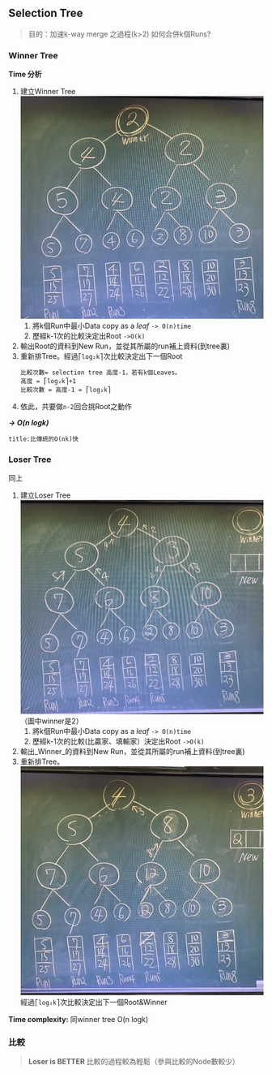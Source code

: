 ## Selection Tree

> 目的：加速k-way merge 之過程(k>2)
> 如何合併k個Runs?

### Winner Tree

**Time 分析**

1. 建立Winner Tree![300](../img/截圖%202022-10-24%20下午5.11.04.jpg)
   1. 將k個Run中最小Data copy as a _leaf_ `-> O(n)time`
   2. 歷經k-1次的比較決定出Root `->O(k)`
2. 輸出Root的資料到New Run，並從其所屬的run補上資料(到tree裏)
3. 重新排Tree。經過`⎡log₂k⎤`次比較決定出下一個Root
   ```txt
   比較次數= selection tree 高度-1，若有k個Leaves。
   高度 = ⎡log₂k⎤+1
   比較次數 = 高度-1 = ⎡log₂k⎤
   ```
4. 依此，共要做`n-2`回合挑Root之動作

_**-> O(n logk)**_

```ad-quote
title:比傳統的O(nk)快
```

### Loser Tree

同上

1. 建立Loser Tree![300](../img/截圖%202022-10-24%20下午5.31.22.jpg)（圖中winner是2）
   1. 將k個Run中最小Data copy as a _leaf_ `-> O(n)time`
   2. 歷經k-1次的比較(比贏家、填輸家）決定出Root `->O(k)`
2. 輸出_Winner_的資料到New Run，並從其所屬的run補上資料(到tree裏)
3. 重新排Tree。![300](../img/截圖%202022-10-24%20下午5.35.56.jpg)經過`⎡log₂k⎤`次比較決定出下一個Root&Winner

**Time complexity:** 同winner tree O(n logk)

### 比較
>**Loser is BETTER**
>比較的過程較為輕鬆（參與比較的Node數較少）


